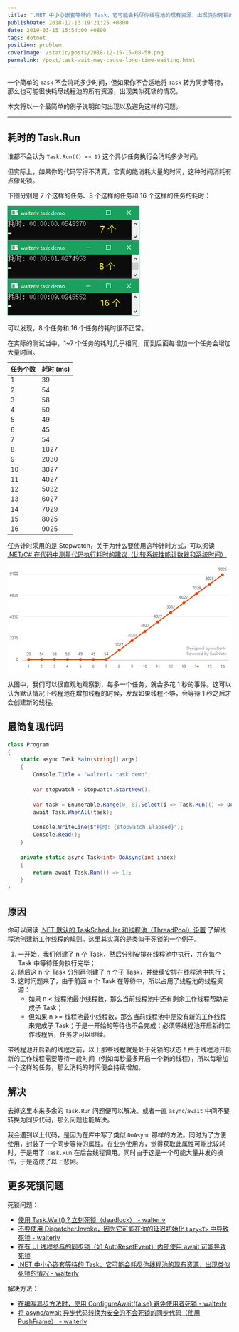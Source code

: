 ```yaml
---
title: ".NET 中小心嵌套等待的 Task，它可能会耗尽你线程池的现有资源，出现类似死锁的情况"
publishDate: 2018-12-13 19:21:25 +0800
date: 2019-03-15 15:54:00 +0800
tags: dotnet
position: problem
coverImage: /static/posts/2018-12-15-15-08-59.png
permalink: /post/task-wait-may-cause-long-time-waiting.html
---
```


一个简单的 `Task` 不会消耗多少时间，但如果你不合适地将 `Task` 转为同步等待，那么也可能很快耗尽线程池的所有资源，出现类似死锁的情况。

本文将以一个最简单的例子说明如何出现以及避免这样的问题。

---

<div id="toc"></div>

## 耗时的 Task.Run

谁都不会认为 `Task.Run(() => 1)` 这个异步任务执行会消耗多少时间。

但实际上，如果你的代码写得不清真，它真的能消耗大量的时间，这种时间消耗有点像死锁。

下图分别是 7 个这样的任务、8 个这样的任务和 16 个这样的任务的耗时：

![简单异步任务的耗时](/static/posts/2018-12-15-15-08-59.png)

可以发现，8 个任务和 16 个任务的耗时很不正常。

在实际的测试当中，1~7 个任务的耗时几乎相同，而到后面每增加一个任务会增加大量时间。

| 任务个数 | 耗时 (ms) |
| -------- | --------- |
| 1        | 39        |
| 2        | 54        |
| 3        | 58        |
| 4        | 50        |
| 5        | 49        |
| 6        | 45        |
| 7        | 54        |
| 8        | 1027      |
| 9        | 2030      |
| 10       | 3027      |
| 11       | 4027      |
| 12       | 5032      |
| 13       | 6027      |
| 14       | 7029      |
| 15       | 8025      |
| 16       | 9025      |

任务计时采用的是 Stopwatch，关于为什么要使用这种计时方式，可以阅读 [.NET/C# 在代码中测量代码执行耗时的建议（比较系统性能计数器和系统时间）](/post/dotnet-high-precision-performance-counting)

![统计图表](/static/posts/2018-12-15-15-17-59.png)

从图中，我们可以很直观地观察到，每多一个任务，就会多花 1 秒的事件。这可以认为默认情况下线程池在增加线程的时候，发现如果线程不够，会等待 1 秒之后才会创建新的线程。

## 最简复现代码

```csharp
class Program
{
    static async Task Main(string[] args)
    {
        Console.Title = "walterlv task demo";

        var stopwatch = Stopwatch.StartNew();

        var task = Enumerable.Range(0, 8).Select(i => Task.Run(() => DoAsync(i).Result)).ToList();
        await Task.WhenAll(task);

        Console.WriteLine($"耗时: {stopwatch.Elapsed}");
        Console.Read();
    }

    private static async Task<int> DoAsync(int index)
    {
        return await Task.Run(() => 1);
    }
}
```

## 原因

你可以阅读 [.NET 默认的 TaskScheduler 和线程池（ThreadPool）设置](/post/default-task-scheduler-and-thread-pool) 了解线程池创建新工作线程的规则。这里其实真的是类似于死锁的一个例子。

1. 一开始，我们创建了 n 个 Task，然后分别安排在线程池中执行，并在每个 Task 中等待任务执行完毕；
2. 随后这 n 个 Task 分别再创建了 n 个子 Task，并继续安排在线程池中执行；
3. 这时问题来了，由于前面 n 个 Task 在等待中，所以占用了线程池的线程资源：
   - 如果 n < 线程池最小线程数，那么当前线程池中还有剩余工作线程帮助完成子 Task；
   - 但如果 n >= 线程池最小线程数，那么当前线程池中便没有新的工作线程来完成子 Task；于是一开始的等待也不会完成；必须等线程池开启新的工作线程后，任务才可以继续。

带线程池开启新的线程之前，以上那些线程就是处于死锁的状态！由于线程池开启新的工作线程需要等待一段时间（例如每秒最多开启一个新的线程），所以每增加一个这样的任务，那么消耗的时间便会持续增加。

## 解决

去掉这里本来多余的 `Task.Run` 问题便可以解决。或者一直 `async`/`await` 中间不要转换为同步代码，那么问题也能解决。

我会遇到以上代码，是因为在库中写了类似 `DoAsync` 那样的方法。同时为了方便使用，封装了一个同步等待的属性。在业务使用方，觉得获取此属性可能比较耗时，于是用了 `Task.Run` 在后台线程调用。同时由于这是一个可能大量并发的操作，于是造成了以上悲剧。

## 更多死锁问题

死锁问题：

- [使用 Task.Wait()？立刻死锁（deadlock） - walterlv](/post/deadlock-in-task-wait)
- [不要使用 Dispatcher.Invoke，因为它可能在你的延迟初始化 `Lazy<T>` 中导致死锁 - walterlv](/post/deadlock-of-invoke-in-lazy)
- [在有 UI 线程参与的同步锁（如 AutoResetEvent）内部使用 await 可能导致死锁](/post/deadlock-if-await-in-ui-lock-context)
- [.NET 中小心嵌套等待的 Task，它可能会耗尽你线程池的现有资源，出现类似死锁的情况 - walterlv](/post/task-wait-may-cause-long-time-waiting)

解决方法：

- [在编写异步方法时，使用 ConfigureAwait(false) 避免使用者死锁 - walterlv](/post/using-configure-await-to-avoid-deadlocks)
- [将 async/await 异步代码转换为安全的不会死锁的同步代码（使用 PushFrame） - walterlv](/post/convert-async-to-sync-by-push-frame)


